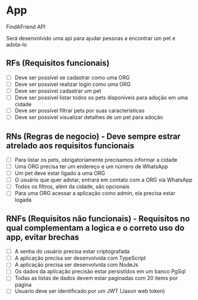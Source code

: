 # App

FindAFriend API

Será desenvolvido uma api para ajudar pessoas a encontrar um pet e adota-lo

## RFs (Requisitos funcionais)

- [ ] Deve ser possível se cadastrar como uma ORG
- [ ] Deve ser possível realizar login como uma ORG
- [ ] Deve ser possível cadastrar um pet
- [ ] Deve ser possível listar todos os pets disponíveis para adoção em uma cidade
- [ ] Deve ser possível filtrar pets por suas características
- [ ] Deve ser possível visualizar detalhes de um pet para adoção

## RNs (Regras de negocio) - Deve sempre estrar atrelado aos requisitos funcionais

- [ ] Para listar os pets, obrigatoriamente precisamos informar a cidade
- [ ] Uma ORG precisa ter um endereço e um número de WhatsApp
- [ ] Um pet deve estar ligado a uma ORG
- [ ] O usuário que quer adotar, entrará em contato com a ORG via WhatsApp
- [ ] Todos os filtros, além da cidade, são opcionais
- [ ] Para uma ORG acessar a aplicação como admin, ela precisa estar logada

## RNFs (Requisitos não funcionais) - Requisitos no qual complementam a logica e o correto uso do app, evitar brechas

- [ ] A senha do usuário precisa estar criptografada
- [ ] A aplicação precisa ser desenvolvida com TypeScript
- [ ] A aplicação precisa ser desenvolvida com NodeJs
- [ ] Os dados da aplicação precisão estar persistidos em um banco PgSql
- [ ] Todas as listas de dados devem estar paginadas com 20 items por pagina
- [ ] Usuario deve ser identificado por um JWT (Jason web token)
